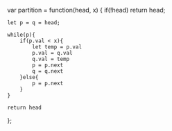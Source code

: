 var partition = function(head, x) {
    if(!head) return head;

    let p = q = head;

    while(p){
        if(p.val < x){
            let temp = p.val
            p.val = q.val
            q.val = temp
            p = p.next
            q = q.next
        }else{
            p = p.next
        }
    }

    return head
};